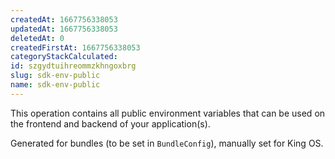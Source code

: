 ```yaml
---
createdAt: 1667756338053
updatedAt: 1667756338053
deletedAt: 0
createdFirstAt: 1667756338053
categoryStackCalculated: 
id: szgydtuihreommzkhngoxbrg
slug: sdk-env-public
name: sdk-env-public
---
```


This operation contains all public environment variables that can be used on the frontend and backend of your application(s).

Generated for bundles (to be set in `BundleConfig`), manually set for King OS.
